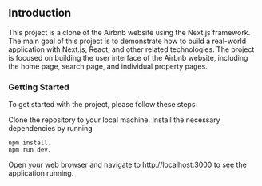## Introduction

This project is a clone of the Airbnb website using the Next.js framework. The main goal of this project is to demonstrate how to build a real-world application with Next.js, React, and other related technologies. The project is focused on building the user interface of the Airbnb website, including the home page, search page, and individual property pages.

### Getting Started

To get started with the project, please follow these steps:

Clone the repository to your local machine.
Install the necessary dependencies by running
```
npm install.
npm run dev.
```
Open your web browser and navigate to http://localhost:3000 to see the application running.

